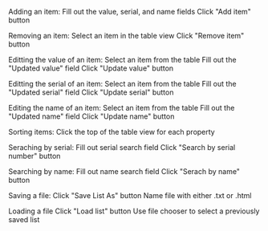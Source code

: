 Adding an item:
	Fill out the value, serial, and name fields
	Click "Add item" button

Removing  an item:
	Select an item in the table view
	Click "Remove item" button

Editting the value of an item:
	Select an item from the table
	Fill out the "Updated value"  field
	Click "Update value" button

Editting the serial of an item:
	Select an item from the table
	Fill out the "Updated serial"  field
	Click "Update serial" button

Editing the name of an item:
	Select an item from the table
	Fill out the "Updated name"  field
	Click "Update name" button

Sorting items:
	Click the top of the table view for each property

Seraching by serial:
	Fill out serial search field
	Click "Search by serial number" button

Searching by name:
	Fill out name search field
	Click "Serach by name" button

Saving a file:
	Click "Save List As" button
	Name file with either .txt  or .html

Loading a file
	Click "Load list" button
	Use file  chooser to select a previously saved list

